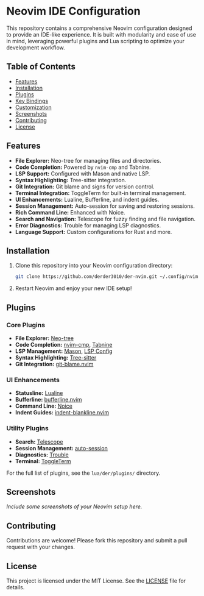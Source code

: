 # Neovim IDE Configuration

This repository contains a comprehensive Neovim configuration designed to provide an IDE-like experience. It is built with modularity and ease of use in mind, leveraging powerful plugins and Lua scripting to optimize your development workflow.

## Table of Contents

- [Features](#features)
- [Installation](#installation)
- [Plugins](#plugins)
- [Key Bindings](#key-bindings)
- [Customization](#customization)
- [Screenshots](#screenshots)
- [Contributing](#contributing)
- [License](#license)

## Features

- **File Explorer:** Neo-tree for managing files and directories.
- **Code Completion:** Powered by `nvim-cmp` and Tabnine.
- **LSP Support:** Configured with Mason and native LSP.
- **Syntax Highlighting:** Tree-sitter integration.
- **Git Integration:** Git blame and signs for version control.
- **Terminal Integration:** ToggleTerm for built-in terminal management.
- **UI Enhancements:** Lualine, Bufferline, and indent guides.
- **Session Management:** Auto-session for saving and restoring sessions.
- **Rich Command Line:** Enhanced with Noice.
- **Search and Navigation:** Telescope for fuzzy finding and file navigation.
- **Error Diagnostics:** Trouble for managing LSP diagnostics.
- **Language Support:** Custom configurations for Rust and more.

## Installation

1. Clone this repository into your Neovim configuration directory:
   ```bash
   git clone https://github.com/derder3010/der-nvim.git ~/.config/nvim && nvim
   ```


2. Restart Neovim and enjoy your new IDE setup!

## Plugins

### Core Plugins
- **File Explorer:** [Neo-tree](https://github.com/nvim-neo-tree/neo-tree.nvim)
- **Code Completion:** [nvim-cmp](https://github.com/hrsh7th/nvim-cmp), [Tabnine](https://github.com/codota/tabnine-nvim)
- **LSP Management:** [Mason](https://github.com/williamboman/mason.nvim), [LSP Config](https://github.com/neovim/nvim-lspconfig)
- **Syntax Highlighting:** [Tree-sitter](https://github.com/nvim-treesitter/nvim-treesitter)
- **Git Integration:** [git-blame.nvim](https://github.com/f-person/git-blame.nvim)

### UI Enhancements
- **Statusline:** [Lualine](https://github.com/nvim-lualine/lualine.nvim)
- **Bufferline:** [bufferline.nvim](https://github.com/akinsho/bufferline.nvim)
- **Command Line:** [Noice](https://github.com/folke/noice.nvim)
- **Indent Guides:** [indent-blankline.nvim](https://github.com/lukas-reineke/indent-blankline.nvim)

### Utility Plugins
- **Search:** [Telescope](https://github.com/nvim-telescope/telescope.nvim)
- **Session Management:** [auto-session](https://github.com/rmagatti/auto-session)
- **Diagnostics:** [Trouble](https://github.com/folke/trouble.nvim)
- **Terminal:** [ToggleTerm](https://github.com/akinsho/toggleterm.nvim)

For the full list of plugins, see the `lua/der/plugins/` directory.

## Screenshots

*Include some screenshots of your Neovim setup here.*

## Contributing

Contributions are welcome! Please fork this repository and submit a pull request with your changes.

## License

This project is licensed under the MIT License. See the [LICENSE](LICENSE) file for details.

